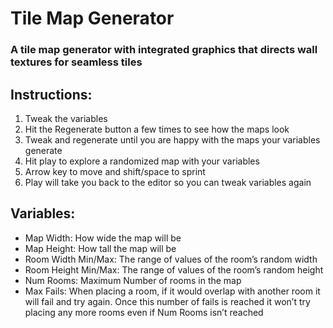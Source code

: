 # Tile Map Generator

### A tile map generator with integrated graphics that directs wall textures for seamless tiles

## Instructions:
1. Tweak the variables
2. Hit the Regenerate button a few times to see how the maps look
3. Tweak and regenerate until you are happy with the maps your variables generate
4. Hit play to explore a randomized map with your variables
5. Arrow key to move and shift/space to sprint
6. Play will take you back to the editor so you can tweak variables again

## Variables:
* Map Width: How wide the map will be
* Map Height: How tall the map will be
* Room Width Min/Max: The range of values of the room’s random width
* Room Height Min/Max: The range of values of the room’s random height
* Num Rooms: Maximum Number of rooms in the map
* Max Fails: When placing a room, if it would overlap with another room it will fail and try again. Once this number of fails is reached it won’t try placing any more rooms even if Num Rooms isn’t reached
